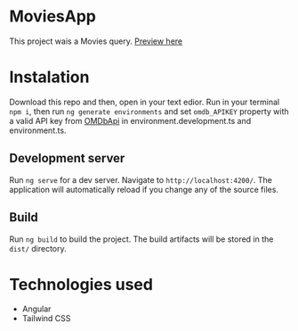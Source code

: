 # MoviesApp

This project wais a Movies query.
 [Preview here](https://mikel-cabezas-movies-app.netlify.app/)

# Instalation

Download this repo and then, open in your text edior.
Run in your terminal `npm i`, then run `ng generate environments` and set `omdb_APIKEY` property with a valid API key from [OMDbApi](https://www.omdbapi.com/) in environment.development.ts and environment.ts.

## Development server

Run `ng serve` for a dev server. Navigate to `http://localhost:4200/`. The application will automatically reload if you change any of the source files.

## Build

Run `ng build` to build the project. The build artifacts will be stored in the `dist/` directory.


# Technologies used

- Angular
- Tailwind CSS